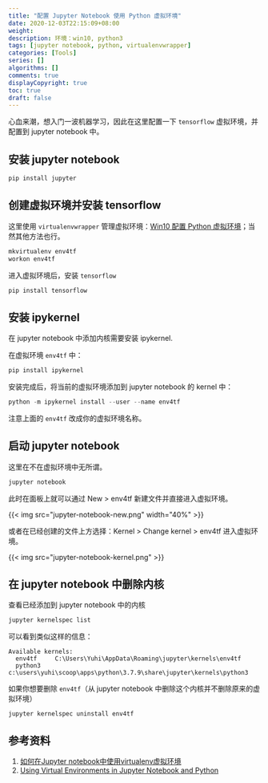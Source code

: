 ```yaml
---
title: "配置 Jupyter Notebook 使用 Python 虚拟环境"
date: 2020-12-03T22:15:09+08:00
weight:
description: 环境：win10, python3
tags: [jupyter notebook, python, virtualenvwrapper]
categories: [Tools]
series: []
algorithms: []
comments: true
displayCopyright: true
toc: true
draft: false
---
```


心血来潮，想入门一波机器学习，因此在这里配置一下 `tensorflow` 虚拟环境，并配置到 jupyter notebook 中。

<!--more-->

## 安装 jupyter notebook

```powershell
pip install jupyter
```

## 创建虚拟环境并安装 tensorflow

这里使用 `virtualenvwrapper` 管理虚拟环境：[Win10 配置 Python 虚拟环境](https://yuhi.xyz/post/win10-%E9%85%8D%E7%BD%AE-python-%E8%99%9A%E6%8B%9F%E7%8E%AF%E5%A2%83/)；当然其他方法也行。

```powershell
mkvirtualenv env4tf
workon env4tf
```

进入虚拟环境后，安装 `tensorflow`

```powershell
pip install tensorflow
```

## 安装 ipykernel

在 jupyter notebook 中添加内核需要安装 ipykernel.

在虚拟环境 `env4tf` 中：

```powershell
pip install ipykernel
```

安装完成后，将当前的虚拟环境添加到 jupyter notebook 的 kernel 中：

```powershell
python -m ipykernel install --user --name env4tf
```

注意上面的 `env4tf` 改成你的虚拟环境名称。

## 启动 jupyter notebook

这里在不在虚拟环境中无所谓。

```powershell
jupyter notebook
```

此时在面板上就可以通过 New > env4tf 新建文件并直接进入虚拟环境。

{{< img src="jupyter-notebook-new.png" width="40%" >}}

或者在已经创建的文件上方选择：Kernel > Change kernel > env4tf 进入虚拟环境。

{{< img src="jupyter-notebook-kernel.png" >}}

## 在 jupyter notebook 中删除内核

查看已经添加到 jupyter notebook 中的内核

```powershell
jupyter kernelspec list
```

可以看到类似这样的信息：

```
Available kernels:
  env4tf     C:\Users\Yuhi\AppData\Roaming\jupyter\kernels\env4tf
  python3    c:\users\yuhi\scoop\apps\python\3.7.9\share\jupyter\kernels\python3
```

如果你想要删除 `env4tf`（从 jupyter notebook 中删除这个内核并不删除原来的虚拟环境）

```
jupyter kernelspec uninstall env4tf
```

## 参考资料

1. [如何在Jupyter notebook中使用virtualenv虚拟环境](https://blog.csdn.net/jingyoushui/article/details/97494240)
2. [Using Virtual Environments in Jupyter Notebook and Python](https://janakiev.com/blog/jupyter-virtual-envs/)